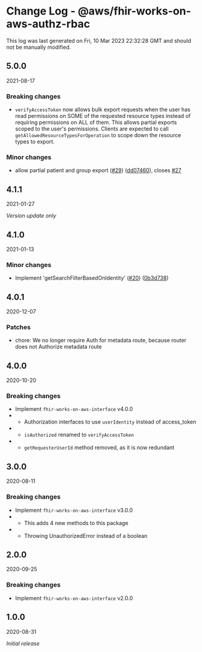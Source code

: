 # Change Log - @aws/fhir-works-on-aws-authz-rbac

This log was last generated on Fri, 10 Mar 2023 22:32:28 GMT and should not be manually modified.

## 5.0.0

2021-08-17

### Breaking changes

- `verifyAccessToken` now allows bulk export requests when the user has read permissions on SOME of the requested resource types instead of requiring permissions on ALL of them. This allows partial exports scoped to the user's permissions. Clients are expected to call `getAllowedResourceTypesForOperation` to scope down the resource types to export.

### Minor changes

- allow partial patient and group export ([#29](https://github.com/awslabs/fhir-works-on-aws-authz-rbac/issues/29)) ([dd07460](https://github.com/awslabs/fhir-works-on-aws-authz-rbac/commit/dd07460f1b966375af9daed066b244458cfa5b58)), closes [#27](https://github.com/awslabs/fhir-works-on-aws-authz-rbac/issues/27)

## 4.1.1

2021-01-27

_Version update only_

## 4.1.0

2021-01-13

### Minor changes

- Implement 'getSearchFilterBasedOnIdentity' ([#20](https://github.com/awslabs/fhir-works-on-aws-authz-rbac/issues/20)) ([0b3d738](https://github.com/awslabs/fhir-works-on-aws-authz-rbac/commit/0b3d738280b07aa0e0adfd0aa7398adc0e6025a5))

## 4.0.1

2020-12-07

### Patches

- chore: We no longer require Auth for metadata route, because router does not Authorize metadata route

## 4.0.0

2020-10-20

### Breaking changes

- Implement `fhir-works-on-aws-interface` v4.0.0
- - Authorization interfaces to use `userIdentity` instead of access_token
- - `isAuthorized` renamed to `verifyAccessToken`
- - `getRequesterUserId` method removed, as it is now redundant

## 3.0.0

2020-08-11

### Breaking changes

- Implement `fhir-works-on-aws-interface` v3.0.0
- - This adds 4 new methods to this package
- - Throwing UnauthorizedError instead of a boolean

## 2.0.0

2020-09-25

### Breaking changes

- Implement `fhir-works-on-aws-interface` v2.0.0

## 1.0.0

2020-08-31

_Initial release_
